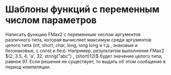 # Шаблоны функций с переменным числом параметров

Написать функцию FMax2 с переменным числом аргументов различного типа, которая вычисляет максимум среди аргументов целого типа (int, short, char, long, long long и т.д., знаковые и беззнаковые, с const и без). Например, результатом выполнения FMax2 $(2, 3.5, 4, 'a', 32, string("abc") , (short)12)$  будет значение целого типа, равное $97$. Если решения не существует, то выдать об этом сообщение в период компиляции.